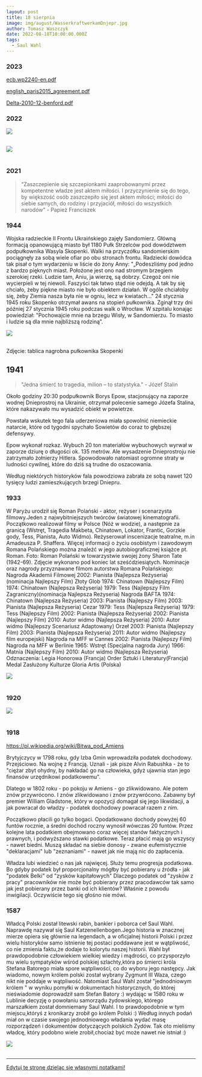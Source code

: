 ```yaml
---
layout: post
title: 18 sierpnia
image: img/august/WasserkraftwerkamDnjepr.jpg
author: Tomasz Waszczyk
date: 2022-08-18T10:00:00.000Z
tags:
  - Saul Wahl
---
```


### 2023

<a href="./documents/august/ecb.wp2240-en.pdf" target="_blank">ecb.wp2240-en.pdf</a>

<a href="./documents/august/english_paris2015_agreement.pdf" target="_blank">english_paris2015_agreement.pdf</a>

<a href="./documents/august/Delta-2010-12-benford.pdf" target="_blank">Delta-2010-12-benford.pdf</a>

### 2022

<img src="./img/august/damianbezpieczny.png"><br><br>

<img src="./img/august/sasinobiecuje.jpg"><br><br>

### 2021

> “Zaszczepienie się szczepionkami zaaprobowanymi przez kompetentne władze jest aktem miłości. I przyczynienie się do tego, by większość osób zaszczepiło się jest aktem miłości; miłości do siebie samych, do rodziny i przyjaciół, miłości do wszystkich narodów” - Papież Franciszek

### 1944

Wojska radzieckie II Frontu Ukraińskiego zajęły Sandomierz. Główną formacją opanowującą miasto był 1180 Pułk Strzelców pod dowództwem podpułkownika Wasyla Skopenki.  Walki na przyczółku sandomierskim pociągnęły za sobą wiele ofiar po obu stronach frontu.
Radziecki dowódca tak pisał o tym wydarzeniu w liście do żony Anny:
"„Podeszliśmy pod jedno z bardzo pięknych miast. Położone jest ono nad stromym brzegiem szerokiej rzeki. Ludzie tam, Aniu, ja wierzę, są dobrzy. Czegoż oni nie wycierpieli w tej niewoli. Faszyści tak łatwo stąd nie odejdą. A tak by się chciało, żeby piękne miasto nie było obiektem działań. W ogóle chciałoby się, żeby Ziemia nasza była nie w ogniu, lecz w kwiatach..."
24 stycznia 1945 roku Skopenko otrzymał awans na stopień pułkownika. Zginął trzy dni później 27 stycznia 1945 roku podczas walk o Wrocław. W szpitalu konając powiedział:
"Pochowajcie mnie na brzegu Wisły, w Sandomierzu. To miasto i ludzie są dla mnie najbliższą rodziną”.

<img src="./img/august/sandomierz.jpg"><br><br>

Zdjęcie: tablica nagrobna pułkownika Skopenki

## 1941

> "Jedna śmierć to tragedia, milion – to statystyka." - Józef Stalin

Około godziny 20:30 podpułkownik Borys Epow, stacjonujący na zaporze wodnej Dnieprostroj na Ukrainie, otrzymał polecenie samego Józefa Stalina, które nakazywało mu wysadzić obiekt w powietrze.

Powstała wskutek tego fala uderzeniowa miała spowolnić niemieckie natarcie, które od tygodni spychało Sowietów do coraz to głębszej defensywy.

Epow wykonał rozkaz. Wybuch 20 ton materiałów wybuchowych wyrwał w zaporze dziurę o długości ok. 135 metrów. Ale wysadzenie Dnieprostroju nie zatrzymało żołnierzy Hitlera. Spowodowało natomiast ogromne straty w ludności cywilnej, które do dziś są trudne do oszacowania.

Według niektórych historyków fala powodziowa zabrała ze sobą nawet 120 tysięcy ludzi zamieszkujących brzegi Dniepru.

### 1933

W Paryżu urodził się Roman Polański - aktor, reżyser i scenarzysta filmowy.Jeden z najwybitniejszych twórców światowej kinematografii. Początkowo realizował filmy w Polsce (Nóż w wodzie), a następnie za granicą (Wstręt, Tragedia Makbeta, Chinatown, Lokator, Frantic, Gorzkie gody, Tess, Pianista, Auto Widmo). Reżyserował inscenizacje teatralne, m.in Amadeusza P. Shaffera. Więcej informacji o życiu osobistym i zawodowym Romana Polańskiego można znaleźć w jego autobiograficznej książce pt. Roman.
Foto: Roman Polański w towarzystwie swojej żony Sharon Tate (1942-69). Zdjęcie wykonano pod koniec lat sześćdziesiątych.
Nominacje oraz nagrody przyznawane filmom autorstwa Romana Polańskiego:
Nagroda Akademii Filmowej
2002: Pianista (Najlepsza Reżyseria) (nominacja Najlepszy Film)
Złoty Glob
1974: Chinatown (Najlepszy Film)
1974: Chinatown (Najlepsza Reżyseria)
1979: Tess (Najlepszy Film Zagraniczny)(nominacja Najlepsza Reżyseria)
Nagroda BAFTA
1974: Chinatown (Najlepsza Reżyseria)
2003: Pianista (Najlepszy Film)
2003: Pianista (Najlepsza Reżyseria)
Cezar
1979: Tess (Najlepsza Reżyseria)
1979: Tess (Najlepszy Film)
2002: Pianista (Najlepsza Reżyseria)
2002: Pianista (Najlepszy Film)
2010: Autor widmo (Najlepsza Reżyseria)
2010: Autor widmo (Najlepszy Scenariusz Adaptowany)
Orzeł
2003: Pianista (Najlepszy Film)
2003: Pianista (Najlepsza Reżyseria)
2011: Autor widmo (Najlepszy film europejski)
Nagroda na MFF w Cannes
2002: Pianista (Najlepszy Film)
Nagroda na MFF w Berlinie
1965: Wstręt (Specjalna nagroda Jury)
1966: Matnia (Najlepszy Film)
2010: Autor widmo (Najlepsza Reżyseria)
Odznaczenia:
Legia Honorowa (Francja)
Order Sztuki i Literatury(Francja)
Medal Zasłużony Kulturze Gloria Artis (Polska)

<img src="./img/august/polanski.jpg"><br><br>

### 1920

<img src="./img/august/withdraw.jpg"><br><br>

### 1918

https://pl.wikipedia.org/wiki/Bitwa_pod_Amiens

Brytyjczycy w 1798 roku, gdy Izba Gmin wprowadziła podatek dochodowy. Przejściowo. Na wojnę z Francją. Uznali - jak pisze Alvin Rabushka - że to "ciężar zbyt ohydny, by nakładać go na człowieka, gdyż ujawnia stan jego finansów urzędnikowi podatkowemu".

Dlatego w 1802 roku - po pokoju w Amiens - go zlikwidowano. Ale potem znów przywrócono. I znów zlikwidowano i znów przywrócono. Zabawny był premier William Gladstone, który w opozycji domagał się jego likwidacji, a jak powracał do władzy - podatek dochodowy powracał razem z nim.

Początkowo płacili go tylko bogaci. Opodatkowano dochody powyżej 60 funtów rocznie, a średni dochód roczny wynosił wówczas 20 funtów. Przez kolejne lata podatkiem obejmowano coraz więcej stanów faktycznych i prawnych, i podwyższano stawki podatkowe. Teraz płacić mają go wszyscy - nawet biedni. Muszą składać na siebie donosy - zwane eufemistycznie "deklaracjami" lub "zeznaniami" - nawet jak nie mają nic do zapłacenia.

Władza lubi wiedzieć o nas jak najwięcej. Służy temu progresja podatkowa. Bo gdyby podatek był proporcjonalny mógłby być pobierany u źródła  - jak "podatek Belki" od "zysków kapitałowych" Dlaczego podatek od "zysków z pracy" pracowników nie może być pobierany przez pracodawców tak samo jak jest pobierany przez banki od ich klientów? Właśnie z powodu inwigilacji. Oczywiście tego się głośno nie mówi.

### 1587

Władcą Polski został litewski rabin, bankier i poborca ceł Saul Wahl.
Naprawdę nazywał się Saul Katzenellenbogen.Jego historia w znacznej mierze opiera się głównie na legendach, a w oficjalnej historii Polski i przez wielu historyków samo istnienie tej postaci poddawane jest w wątpliwość, co nie zmienia faktu,że dodaje to kolorytu naszej historii.
Wahl był prawdopodobnie człowiekiem wielkiej wiedzy i mądrości, co przysporzyło mu wielu sympatyków wśród polskiej szlachty,która po śmierci króla Stefana Batorego miała spore wątpliwości, co do wyboru jego następcy. Jak wiadomo, nowym królem polski został wybrany Zygmunt III Waza, czego nikt nie poddaje w wątpliwość. Natomiast Saul Wahl został "jednodniowym królem " w wyniku pomyłki w dokumentach historycznych, do której nieświadomie doprowadził sam Stefan Batory :) wydając w 1580 roku w Lublinie decyzję o powołaniu samorządu żydowskiego, którego marszałkiem został domniemany Saul Wahl. I to prawdopodobnie w tym miejscu,któryś z kronikarzy zrobił go królem Polski :) Według innych podań miał on w czasie swojego jednodniowego władania wydać masę rozporządzeń i dokumentów dotyczących polskich Żydów.
Tak oto mieliśmy władcę, który podobno wiele zrobił,chociaż być może nawet nie istniał :)

<img src="./img/august/saulwahl.jpg"><br><br>

---

<a href="https://github.com/TomaszWaszczyk/historia.waszczyk.com/edit/master/src/content/august-18.md" target="_blank">Edytuj tę stronę dzieląc się własnymi notatkami!</a>
